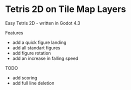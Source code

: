 # Tetris 2D on Tile Map Layers

Easy Tetris 2D - written in Godot 4.3

Features
 - add a quick figure landing
 - add all standart figures
 - add figure rotation
 - add an increase in falling speed

TODO
 - add scoring
 - add full line deletion
